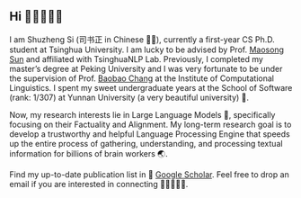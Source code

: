## Hi  🧑🏻‍💻👋🏻

I am Shuzheng Si (司书正 in Chinese ✍🏻), currently a first-year CS Ph.D. student at Tsinghua University. I am lucky to be advised by Prof. [Maosong Sun](https://scholar.google.com/citations?hl=en&user=zIgT0HMAAAAJ&view_op=list_works) and affiliated with TsinghuaNLP Lab. Previously, I completed my master’s degree at Peking University and I was very fortunate to be under the supervision of Prof. [Baobao Chang](https://scholar.google.com.au/citations?user=LaKNyhQAAAAJ&hl=en) at the Institute of Computational Linguistics. I spent my sweet undergraduate years at the School of Software (rank: 1/307) at Yunnan University (a very beautiful university) 🏫.


Now, my research interests lie in Large Language Models 🤖, specifically focusing on their Factuality and Alignment. My long-term research goal is to develop a trustworthy and helpful Language Processing Engine that speeds up the entire process of gathering, understanding, and processing textual information for billions of brain workers 🌏.


Find my up-to-date publication list in 🔗 [Google Scholar](https://scholar.google.com.hk/citations?user=zO2XyZUAAAAJ). Feel free to drop an email if you are interested in connecting 🧑🏻‍🤝‍🧑🏻. 
